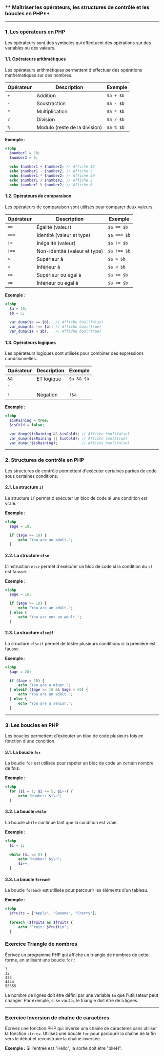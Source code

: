 ### ** Maîtriser les opérateurs, les structures de contrôle et les boucles en PHP**

---

### **1. Les opérateurs en PHP**

Les opérateurs sont des symboles qui effectuent des opérations sur des variables ou des valeurs.

#### **1.1. Opérateurs arithmétiques**

Les opérateurs arithmétiques permettent d'effectuer des opérations mathématiques sur des nombres.

| Opérateur | Description                           | Exemple           |
|-----------|---------------------------------------|-------------------|
| `+`       | Addition                              | `$a + $b`         |
| `-`       | Soustraction                          | `$a - $b`         |
| `*`       | Multiplication                        | `$a * $b`         |
| `/`       | Division                              | `$a / $b`         |
| `%`       | Modulo (reste de la division)         | `$a % $b`         |

**Exemple** :
```php
<?php
  $number1 = 10;
  $number2 = 5;
  
  echo $number1 + $number2; // Affiche 15
  echo $number1 - $number2; // Affiche 5
  echo $number1 * $number2; // Affiche 50
  echo $number1 / $number2; // Affiche 2
  echo $number1 % $number2; // Affiche 0
```

#### **1.2. Opérateurs de comparaison**

Les opérateurs de comparaison sont utilisés pour comparer deux valeurs.

| Opérateur | Description                         | Exemple          |
|-----------|-------------------------------------|------------------|
| `==`      | Égalité (valeur)                    | `$a == $b`       |
| `===`     | Identité (valeur et type)           | `$a === $b`      |
| `!=`      | Inégalité (valeur)                  | `$a != $b`       |
| `!==`     | Non-identité (valeur et type)       | `$a !== $b`      |
| `>`       | Supérieur à                         | `$a > $b`        |
| `<`       | Inférieur à                         | `$a < $b`        |
| `>=`      | Supérieur ou égal à                 | `$a >= $b`       |
| `<=`      | Inférieur ou égal à                 | `$a <= $b`       |

**Exemple** :
```php
<?php
  $a = 10;
  $b = 5;
  
  var_dump($a == $b);  // Affiche bool(false)
  var_dump($a !== $b); // Affiche bool(true)
  var_dump($a > $b);   // Affiche bool(true)
```

#### **1.3. Opérateurs logiques**

Les opérateurs logiques sont utilisés pour combiner des expressions conditionnelles.

| Opérateur | Description                         | Exemple           |
|-----------|-------------------------------------|-------------------|
| `&&`      | ET logique                          | `$a && $b`        |
| `||`      | OU logique                          | `$a || $b`        |
| `!`       | Négation                            | `!$a`             |

**Exemple** :
```php
<?php
  $isRaining = true;
  $isCold = false;

  var_dump($isRaining && $isCold); // Affiche bool(false)
  var_dump($isRaining || $isCold); // Affiche bool(true)
  var_dump(!$isRaining);           // Affiche bool(false)
```

---

### **2. Structures de contrôle en PHP**

Les structures de contrôle permettent d'exécuter certaines parties de code sous certaines conditions.

#### **2.1. La structure `if`**

La structure `if` permet d'exécuter un bloc de code si une condition est vraie.

**Exemple** :
```php
<?php
  $age = 18;

  if ($age >= 18) {
      echo "You are an adult.";
  }
```

#### **2.2. La structure `else`**

L'instruction `else` permet d'exécuter un bloc de code si la condition du `if` est fausse.

**Exemple** :
```php
<?php
  $age = 16;

  if ($age >= 18) {
      echo "You are an adult.";
  } else {
      echo "You are not an adult.";
  }
```

#### **2.3. La structure `elseif`**

La structure `elseif` permet de tester plusieurs conditions si la première est fausse.

**Exemple** :
```php
<?php
  $age = 20;

  if ($age < 18) {
      echo "You are a minor.";
  } elseif ($age >= 18 && $age < 60) {
      echo "You are an adult.";
  } else {
      echo "You are a senior.";
  }
```

---

### **3. Les boucles en PHP**

Les boucles permettent d'exécuter un bloc de code plusieurs fois en fonction d'une condition.

#### **3.1. La boucle `for`**

La boucle `for` est utilisée pour répéter un bloc de code un certain nombre de fois.

**Exemple** :
```php
<?php
  for ($i = 1; $i <= 5; $i++) {
      echo "Number: $i\n";
  }
```

#### **3.2. La boucle `while`**

La boucle `while` continue tant que la condition est vraie.

**Exemple** :
```php
<?php
  $i = 1;
  
  while ($i <= 5) {
      echo "Number: $i\n";
      $i++;
  }
```

#### **3.3. La boucle `foreach`**

La boucle `foreach` est utilisée pour parcourir les éléments d'un tableau.

**Exemple** :
```php
<?php
  $fruits = ["Apple", "Banana", "Cherry"];
  
  foreach ($fruits as $fruit) {
      echo "Fruit: $fruit\n";
  }
```

### **Exercice  Triangle de nombres**

Écrivez un programme PHP qui affiche un triangle de nombres de cette forme, en utilisant une boucle `for` :
```
1
22
333
4444
55555
```

Le nombre de lignes doit être défini par une variable `$n` que l'utilisateur peut changer. Par exemple, si `$n` vaut 5, le triangle doit être de 5 lignes.

---

### **Exercice Inversion de chaîne de caractères**

Écrivez une fonction PHP qui inverse une chaîne de caractères sans utiliser la fonction `strrev`. Utilisez une boucle `for` pour parcourir la chaîne de la fin vers le début et reconstruire la chaîne inversée.

**Exemple :**
Si l'entrée est "Hello", la sortie doit être "olleH".
